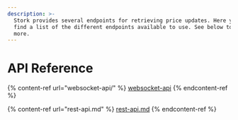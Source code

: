 ```yaml
---
description: >-
  Stork provides several endpoints for retrieving price updates. Here you can
  find a list of the different endpoints available to use. See below to learn
  more.
---
```


# API Reference

{% content-ref url="websocket-api/" %}
[websocket-api](websocket-api/)
{% endcontent-ref %}

{% content-ref url="rest-api.md" %}
[rest-api.md](rest-api.md)
{% endcontent-ref %}

